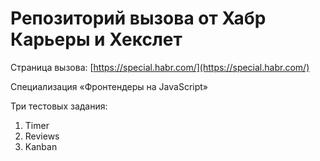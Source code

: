 # Репозиторий вызова от Хабр Карьеры и Хекслет

Страница вызова: [https://special.habr.com/](https://special.habr.com/)  

Специализация «Фронтендеры на JavaScript»  

Три тестовых задания:
1. Timer
2. Reviews
2. Kanban
